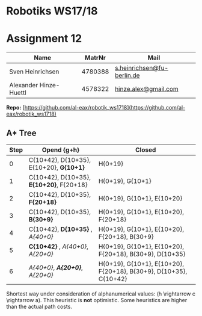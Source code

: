 # Robotiks WS17/18

# Assignment 12

| Name |   MatrNr | Mail |
|------|----------|-----|
| Sven Heinrichsen | 4780388 | s.heinrichsen@fu-berlin.de |
| Alexander Hinze-Huettl | 4578322 | hinze.alex@gmail.com |

__Repo:__ [https://github.com/al-eax/robotik_ws1718](https://github.com/al-eax/robotik_ws1718)

## A* Tree

|     Step   |         Opend  {g+h}        |   Closed      |
|------------|---------------------------------------------|---------------------- |
|0           |  C{10+42}, D{10+35}, E{10+20}, __G{10+1}__  | H{0+19}      |
|1           | C{10+42}, D{10+35}, __E{10+20}__, F{20+18}  | H{0+19}, G{10+1}     |
|2           | C{10+42}, D{10+35}, __F{20+18}__   | H{0+19}, G{10+1}, E{10+20}  |
|3           | C{10+42}, D{10+35}, __B{30+9}__     | H{0+19}, G{10+1}, E{10+20}, F{20+18}  |
|4           | C{10+42}, __D{10+35}__ , _A{40+0}_    | H{0+19}, G{10+1}, E{10+20}, F{20+18}, B{30+9}  |
|5           | __C{10+42}__ , _A{40+0}_, _A{20+0}_   | H{0+19}, G{10+1}, E{10+20}, F{20+18}, B{30+9}, D{10+35} |
|6           | _A{40+0}_, ___A{20+0}___, _A{20+0}_   | H{0+19}, G{10+1}, E{10+20}, F{20+18}, B{30+9}, D{10+35}, C{10+42} |

Shortest way under consideration of alphanumerical values: \(h \rightarrow c \rightarrow a\).
This heuristic is __not__ optimistic. Some heuristics are higher than the actual path costs.

